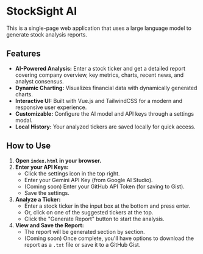 # StockSight AI

This is a single-page web application that uses a large language model to generate stock analysis reports.

## Features

-   **AI-Powered Analysis:** Enter a stock ticker and get a detailed report covering company overview, key metrics, charts, recent news, and analyst consensus.
-   **Dynamic Charting:** Visualizes financial data with dynamically generated charts.
-   **Interactive UI:** Built with Vue.js and TailwindCSS for a modern and responsive user experience.
-   **Customizable:** Configure the AI model and API keys through a settings modal.
-   **Local History:** Your analyzed tickers are saved locally for quick access.

## How to Use

1.  **Open `index.html` in your browser.**
2.  **Enter your API Keys:**
    *   Click the settings icon in the top right.
    *   Enter your Gemini API Key (from Google AI Studio).
    *   (Coming soon) Enter your GitHub API Token (for saving to Gist).
    *   Save the settings.
3.  **Analyze a Ticker:**
    *   Enter a stock ticker in the input box at the bottom and press enter.
    *   Or, click on one of the suggested tickers at the top.
    *   Click the "Generate Report" button to start the analysis.
4.  **View and Save the Report:**
    *   The report will be generated section by section.
    *   (Coming soon) Once complete, you'll have options to download the report as a `.txt` file or save it to a GitHub Gist.
